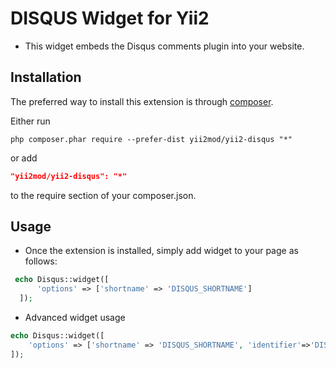 DISQUS Widget for Yii2
==========
- This widget embeds the Disqus comments plugin into your website.

Installation    
------------

The preferred way to install this extension is through [composer](http://getcomposer.org/download/).

Either run

```
php composer.phar require --prefer-dist yii2mod/yii2-disqus "*"
```

or add

```json
"yii2mod/yii2-disqus": "*"
```

to the require section of your composer.json.

Usage
------------
* Once the extension is installed, simply add widget to your page as follows:
```php
 echo Disqus::widget([
      'options' => ['shortname' => 'DISQUS_SHORTNAME']
  ]);
```

* Advanced widget usage
```php
echo Disqus::widget([
    'options' => ['shortname' => 'DISQUS_SHORTNAME', 'identifier'=>'DISQUS_IDENTIFIER', 'url'=>'URL'],
]);
```
